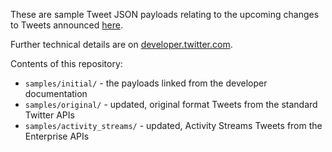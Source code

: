 These are sample Tweet JSON payloads relating to the upcoming changes to Tweets announced [here](https://blog.twitter.com/developer/en_us/a/2016/doing-more-with-140-characters.html).

Further technical details are on [developer.twitter.com](https://developer.twitter.com/en/docs/tweets/tweet-updates).

Contents of this repository:
 * `samples/initial/` - the payloads linked from the developer documentation
 * `samples/original/` - updated, original format Tweets from the standard Twitter APIs
 * `samples/activity_streams/` - updated, Activity Streams Tweets from the Enterprise APIs
